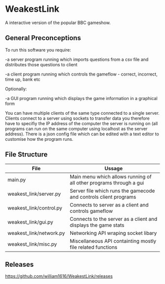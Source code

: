 WeakestLink
===========

A interactive version of the popular BBC gameshow.

General Preconceptions
-----
To run this software you require:

-a server program running which imports questions from a csv file and distributes those questions to client

-a client program running which controls the gameflow - correct, incorrect, time up, bank etc

Optionally:

-a GUI program running which displays the game information in a graphical form

You can have multiple clients of the same type connected to a single server. Clients connect to a server using sockets to transfer data you therefore have to specifiy the IP address of the computer the server is running on (all programs can run on the same computer using localhost as the server address). There is a json config file which can be edited with a text editor to customise how the program runs.

File Structure
------
File|Ussage
----|------
main.py|Main menu which allows running of all other programs through a gui
weakest_link/server.py|Server file which runs the gamecode and controls client programs
weakest_link/control.py|Connects to server as a client and controls gameflow
weakest_link/gui.py|Connects to the server as a client and displays the game stats
weakest_link/network.py|Networking API wraping socket libary
weakest_link/misc.py|Miscellaneous API containting mostly file related functions 

Releases
---
https://github.com/william1616/WeakestLink/releases
